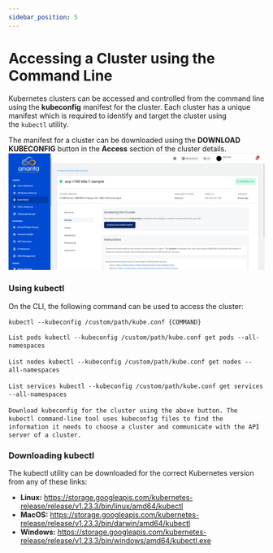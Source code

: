 ```yaml
---
sidebar_position: 5
---
```

# Accessing a Cluster using the Command Line

Kubernetes clusters can be accessed and controlled from the command line using the **kubeconfig** manifest for the cluster. Each cluster has a unique manifest which is required to identify and target the cluster using the `kubectl` utility.

The manifest for a cluster can be downloaded using the **DOWNLOAD KUBECONFIG** button in the **Access** section of the cluster details.
![Download Kubeconfig ](img/Download.png)

### Using kubectl

On the CLI, the following command can be used to access the cluster:

```
kubectl --kubeconfig /custom/path/kube.conf {COMMAND}
```

```
List pods kubectl --kubeconfig /custom/path/kube.conf get pods --all-namespaces  
  
List nodes kubectl --kubeconfig /custom/path/kube.conf get nodes --all-namespaces  
  
List services kubectl --kubeconfig /custom/path/kube.conf get services --all-namespaces  
  
Download kubeconfig for the cluster using the above button. The kubectl command-line tool uses kubeconfig files to find the information it needs to choose a cluster and communicate with the API server of a cluster.
```

### Downloading kubectl

The kubectl utility can be downloaded for the correct Kubernetes version from any of these links:

- **Linux:** https://storage.googleapis.com/kubernetes-release/release/v1.23.3/bin/linux/amd64/kubectl  
- **MacOS:** https://storage.googleapis.com/kubernetes-release/release/v1.23.3/bin/darwin/amd64/kubectl  
- **Windows:** https://storage.googleapis.com/kubernetes-release/release/v1.23.3/bin/windows/amd64/kubectl.exe

